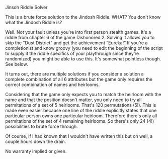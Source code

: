 Jinsoh Riddle Solver

This is a brute force solution to the Jindosh Riddle. WHAT? You don't know what the Jindosh Riddle is?

Well. Not your fault unless you're into first person stealth games. It's a riddle from chapter 6 of
the game Dishonored 2. Solving it allows you to skip the "Dust District" and get the achievement “Eureka!” If you’re a completionist and know groovy (you need to edit the beginning of the script to supply it the riddle specifics of your playthrough since they’re randomized) you might be able to use this. It's somewhat pointless though. See below.

It turns out, there are multiple solutions if you consider a solution a complete combination of all 6 attributes but the game only requires the correct combination of names and heirlooms.

Considering that the game only expects you to match the heirloom with the name and that the position doesn't matter, you only need to try all permitations of a set of 5 heirlooms. That's 120 permutations (5!). This is made even easier because one line of the riddle explicitly states that one particular person owns one particular heirloom. Therefore there's only all permitations of the set of 4 remaining heirlooms. So there's only 24 (4!) possibilities to brute force through.

Of course, if I had known that I wouldn't have written this but oh well, a couple hours down the drain.

No warranty implied or given.

